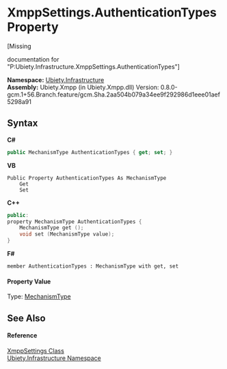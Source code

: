 # XmppSettings.AuthenticationTypes Property 
 

\[Missing <summary> documentation for "P:Ubiety.Infrastructure.XmppSettings.AuthenticationTypes"\]

**Namespace:**&nbsp;<a href="7349ff87-094b-cd2f-6f99-c82eea293e78">Ubiety.Infrastructure</a><br />**Assembly:**&nbsp;Ubiety.Xmpp (in Ubiety.Xmpp.dll) Version: 0.8.0-gcm.1+56.Branch.feature/gcm.Sha.2aa504b079a34ee9f292986d1eee01aef5298a91

## Syntax

**C#**<br />
``` C#
public MechanismType AuthenticationTypes { get; set; }
```

**VB**<br />
``` VB
Public Property AuthenticationTypes As MechanismType
	Get
	Set
```

**C++**<br />
``` C++
public:
property MechanismType AuthenticationTypes {
	MechanismType get ();
	void set (MechanismType value);
}
```

**F#**<br />
``` F#
member AuthenticationTypes : MechanismType with get, set

```


#### Property Value
Type: <a href="b1643170-ff5d-107c-82d0-f3c8837e8a1a">MechanismType</a>

## See Also


#### Reference
<a href="fcf7b0da-0faf-c1dd-cb5f-6f124512d2db">XmppSettings Class</a><br /><a href="7349ff87-094b-cd2f-6f99-c82eea293e78">Ubiety.Infrastructure Namespace</a><br />